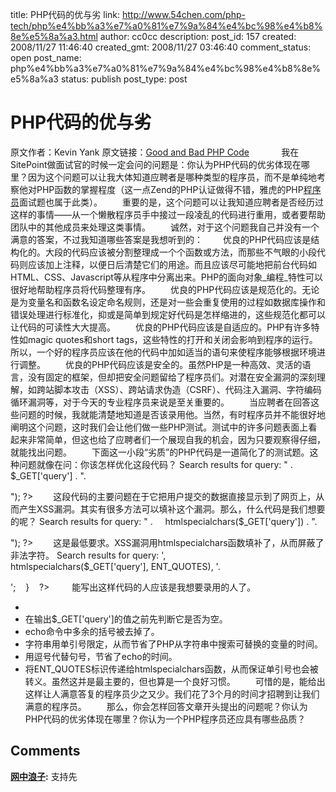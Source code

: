 title: PHP代码的优与劣
link: http://www.54chen.com/php-tech/php%e4%bb%a3%e7%a0%81%e7%9a%84%e4%bc%98%e4%b8%8e%e5%8a%a3.html
author: cc0cc
description: 
post_id: 157
created: 2008/11/27 11:46:40
created_gmt: 2008/11/27 03:46:40
comment_status: open
post_name: php%e4%bb%a3%e7%a0%81%e7%9a%84%e4%bc%98%e4%b8%8e%e5%8a%a3
status: publish
post_type: post

# PHP代码的优与劣

原文作者：Kevin Yank 原文链接：[Good and Bad PHP Code](http://www.sitepoint.com/blogs/2007/05/25/good-and-bad-php-code/)             我在SitePoint做面试官的时候一定会问的问题是：你认为PHP代码的优劣体现在哪里？因为这个问题可以让我大体知道应聘者是哪种类型的程序员，而不是单纯地考察他对PHP函数的掌握程度（这一点Zend的PHP认证做得不错，雅虎的PHP[程序员](/c/45)面试题也属于此类）。 　　重要的是，这个问题可以让我知道应聘者是否经历过这样的事情——从一个懒散程序员手中接过一段凌乱的代码进行重用，或者要帮助团队中的其他成员来处理这类事情。 　　诚然，对于这个问题我自己并没有一个满意的答案，不过我知道哪些答案是我想听到的： 　　优良的PHP代码应该是结构化的。大段的代码应该被分割整理成一个个函数或方法，而那些不气眼的小段代码则应该加上注释，以便日后清楚它们的用途。而且应该尽可能地把前台代码如HTML、CSS、Javascript等从程序中分离出来。PHP的面向对象_编程_特性可以很好地帮助程序员将代码整理有序。 　　优良的PHP代码应该是规范化的。无论是为变量名和函数名设定命名规则，还是对一些会重复使用的过程如数据库操作和错误处理进行标准化，抑或是简单到规定好代码是怎样缩进的，这些规范化都可以让代码的可读性大大提高。 　　优良的PHP代码应该是自适应的。PHP有许多特性如magic quotes和short tags，这些特性的打开和关闭会影响到程序的运行。所以，一个好的程序员应该在他的代码中加如适当的语句来使程序能够根据环境进行调整。 　　优良的PHP代码应该是安全的。虽然PHP是一种高效、灵活的语言，没有固定的框架，但却把安全问题留给了程序员们。对潜在安全漏洞的深刻理解，如跨站脚本攻击（XSS）、跨站请求伪造（CSRF）、代码注入漏洞、字符编码循环漏洞等，对于今天的专业程序员来说是至关重要的。 　　当应聘者在回答这些问题的时候，我就能清楚地知道是否该录用他。当然，有时程序员并不能很好地阐明这个问题，这时我们会让他们做一些PHP测试。测试中的许多问题表面上看起来非常简单，但这也给了应聘者们一个展现自我的机会，因为只要观察得仔细，就能找出问题。 　　下面这一小段“劣质”的PHP代码是一道简化了的测试题。这种问题就像在问：你该怎样优化这段代码？ <? echo("<p>Search results for query: " .     $_GET['query'] . ".</p>"); ?> 　　这段代码的主要问题在于它把用户提交的数据直接显示到了网页上，从而产生XSS漏洞。其实有很多方法可以填补这个漏洞。那么，什么代码是我们想要的呢？ <? echo("<p>Search results for query: " .     htmlspecialchars($_GET['query']) . ".</p>"); ?> 　　这是最低要求。XSS漏洞用htmlspecialchars函数填补了，从而屏蔽了非法字符。 <?_php_    if (isset($_GET['query']))    {      echo '<p>Search results for query: ',          htmlspecialchars($_GET['query'], ENT_QUOTES), '.</p>';    }    ?>  　　能写出这样代码的人应该是我想要录用的人了。 

  * <?被替换成了<?_php_，这样更符合XML规范。
  * 在输出$_GET['query']的值之前先判断它是否为空。
  * echo命令中多余的括号被去掉了。
  * 字符串用单引号限定，从而节省了PHP从字符串中搜索可替换的变量的时间。
  * 用逗号代替句号，节省了echo的时间。
  * 将ENT_QUOTES标识传递给htmlspecialchars函数，从而保证单引号也会被转义。虽然这并是最主要的，但也算是一个良好习惯。
　　可惜的是，能给出这样让人满意答复的程序员少之又少。我们花了3个月的时间才招聘到让我们满意的程序员。 　　那么，你会怎样回答文章开头提出的问题呢？你认为PHP代码的优劣体现在哪里？你认为一个PHP程序员还应具有哪些品质？

## Comments

**[网中浪子](#1104 "2009-04-15 11:15:07"):** 支持先

